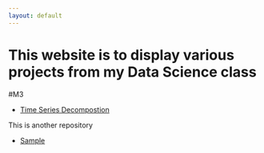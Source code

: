 ```yaml
---
layout: default
---
```



# This website is to display various projects from my Data Science class

#M3
- [Time Series Decompostion](/timeseries/index.md)


This is another repository
- [Sample](https://github.com/link0117/Sample)

